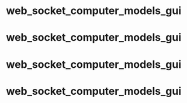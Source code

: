 # web_socket_computer_models_gui
# web_socket_computer_models_gui
# web_socket_computer_models_gui
# web_socket_computer_models_gui
